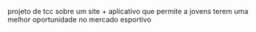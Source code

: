 projeto de tcc sobre um site + aplicativo que permite a jovens terem uma melhor oportunidade no mercado esportivo
